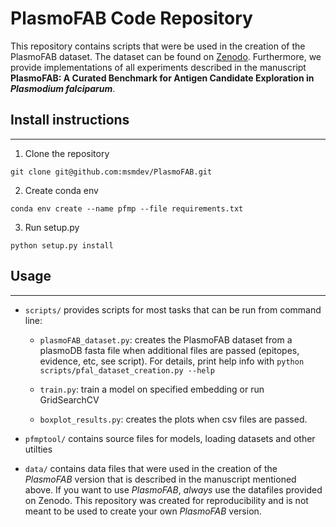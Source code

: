 # PlasmoFAB Code Repository

This repository contains scripts that were be used in the creation of the PlasmoFAB dataset. The dataset can be found on [Zenodo](https://doi.org/10.5281/zenodo.7433087). Furthermore, we provide implementations of all experiments described in the manuscript **PlasmoFAB: A Curated Benchmark for Antigen Candidate Exploration in** ***Plasmodium falciparum***.

## Install instructions
-------

1.  Clone the repository  

  `git clone git@github.com:msmdev/PlasmoFAB.git`

2.  Create conda env

`conda env create --name pfmp --file requirements.txt`

3. Run setup.py

`python setup.py install`

## Usage
-------

- `scripts/` provides scripts for most tasks that can be run from command line:

  - `plasmoFAB_dataset.py`: creates the PlasmoFAB dataset from a plasmoDB fasta file when additional files are passed (epitopes, evidence, etc, see script). For details, print help info with `python scripts/pfal_dataset_creation.py --help`
  
  - `train.py`: train a model on specified embedding or run GridSearchCV

  - `boxplot_results.py`: creates the plots when csv files are passed.
 
- `pfmptool/` contains source files for models, loading datasets and other utilties

- `data/` contains data files that were used in the creation of the *PlasmoFAB* version that is described in the manuscript mentioned above. If you want to use *PlasmoFAB*, _always_ use the datafiles provided on Zenodo. This repository was created for reproducibility and is not meant to be used to create your own *PlasmoFAB* version.
 

